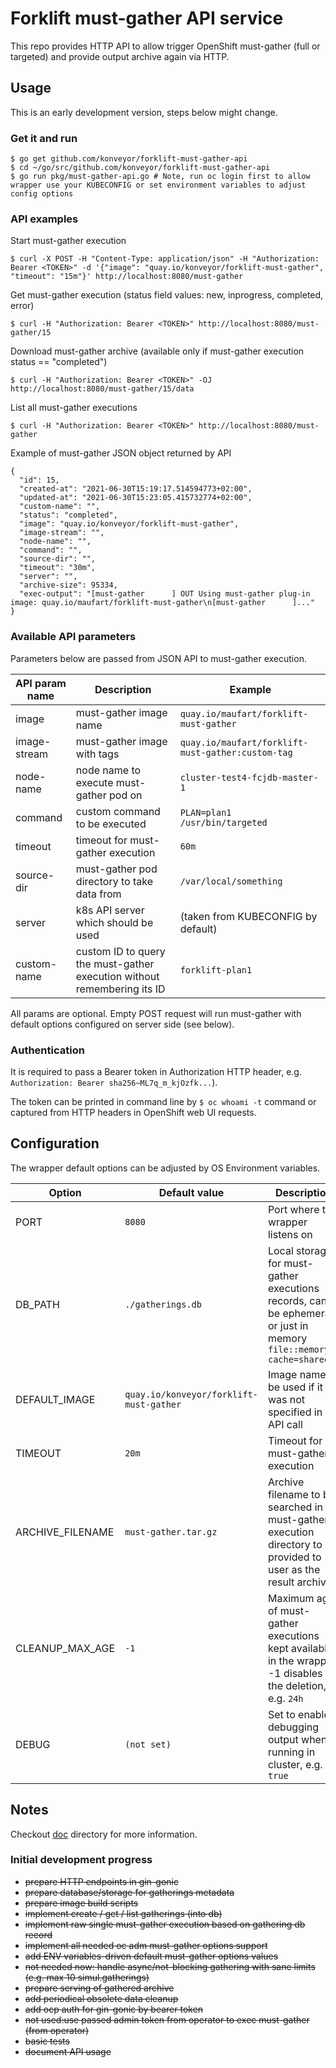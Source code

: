 # Forklift must-gather API service

This repo provides HTTP API to allow trigger OpenShift must-gather (full or targeted) and provide output archive again via HTTP.

## Usage

This is an early development version, steps below might change.

### Get it and run

```
$ go get github.com/konveyor/forklift-must-gather-api
$ cd ~/go/src/github.com/konveyor/forklift-must-gather-api
$ go run pkg/must-gather-api.go # Note, run oc login first to allow wrapper use your KUBECONFIG or set environment variables to adjust config options
```

### API examples

Start must-gather execution

```
$ curl -X POST -H "Content-Type: application/json" -H "Authorization: Bearer <TOKEN>" -d '{"image": "quay.io/konveyor/forklift-must-gather", "timeout": "15m"}' http://localhost:8080/must-gather
```

Get must-gather execution (status field values: new, inprogress, completed, error)

```
$ curl -H "Authorization: Bearer <TOKEN>" http://localhost:8080/must-gather/15
```

Download must-gather archive (available only if must-gather execution status == "completed")

```
$ curl -H "Authorization: Bearer <TOKEN>" -OJ http://localhost:8080/must-gather/15/data
```

List all must-gather executions

```
$ curl -H "Authorization: Bearer <TOKEN>" http://localhost:8080/must-gather
```

Example of must-gather JSON object returned by API
```
{
  "id": 15,
  "created-at": "2021-06-30T15:19:17.514594773+02:00",
  "updated-at": "2021-06-30T15:23:05.415732774+02:00",
  "custom-name": "",
  "status": "completed",
  "image": "quay.io/konveyor/forklift-must-gather",
  "image-stream": "",
  "node-name": "",
  "command": "",
  "source-dir": "",
  "timeout": "30m",
  "server": "",
  "archive-size": 95334,
  "exec-output": "[must-gather      ] OUT Using must-gather plug-in image: quay.io/maufart/forklift-must-gather\n[must-gather      ]..."
}
```

### Available API parameters

Parameters below are passed from JSON API to must-gather execution.

API param name | Description | Example
--- | --- | ---
image | must-gather image name | ```quay.io/maufart/forklift-must-gather```
image-stream | must-gather image with tags | ```quay.io/maufart/forklift-must-gather:custom-tag```
node-name | node name to execute must-gather pod on | ```cluster-test4-fcjdb-master-1```
command | custom command to be executed | ```PLAN=plan1 /usr/bin/targeted```
timeout | timeout for must-gather execution | ```60m```
source-dir | must-gather pod directory to take data from | ```/var/local/something```
server | k8s API server which should be used | (taken from KUBECONFIG by default)
custom-name | custom ID to query the must-gather execution without remembering its ID | ```forklift-plan1```

All params are optional. Empty POST request will run must-gather with default options configured on server side (see below).

### Authentication

It is required to pass a Bearer token in Authorization HTTP header, e.g. ```Authorization: Bearer sha256~ML7q_m_kjOzfk...```).

The token can be printed in command line by ```$ oc whoami -t``` command or captured from HTTP headers in OpenShift web UI requests.

## Configuration

The wrapper default options can be adjusted by OS Environment variables.

Option | Default value | Description
--- | --- | ---
PORT | ```8080``` | Port where the wrapper listens on
DB_PATH | ```./gatherings.db``` | Local storage for must-gather executions records, can be ephemeral or just in memory ```file::memory:?cache=shared```
DEFAULT_IMAGE | ```quay.io/konveyor/forklift-must-gather``` | Image name to be used if it was not specified in API call
TIMEOUT | ```20m``` | Timeout for must-gather execution
ARCHIVE_FILENAME | ```must-gather.tar.gz``` | Archive filename to be searched in must-gather execution directory to be provided to user as the result archive
CLEANUP_MAX_AGE | ```-1``` | Maximum age of must-gather executions kept available in the wrapper, -1 disables the deletion, e.g. ```24h```
DEBUG | ```(not set)``` | Set to enable debugging output when running in cluster, e.g. ```true```

## Notes

Checkout [doc](doc/README.md) directory for more information.

### Initial development progress

- <del>prepare HTTP endpoints in gin-gonic</del>
- <del>prepare database/storage for gatherings metadata</del>
- <del>prepare image build scripts</del>
- <del>implement create / get / list gatherings (into db)</del>
- <del>implement raw single must-gather execution based on gathering db record</del>
- <del>implement all needed oc adm must-gather options support</del>
- <del>add ENV variables-driven default must-gather options values</del>
- <del>not needed now: handle async/not-blocking gathering with sane limits (e.g. max 10 simul.gatherings)</del>
- <del>prepare serving of gathered archive</del>
- <del>add periodical obsolete data cleanup</del>
- <del>add ocp auth for gin-gonic by bearer token</del>
- <del>not used:use passed admin token from operator to exec must-gather (from operator)</del>
- <del>basic tests</del>
- <del>document API usage</del>

